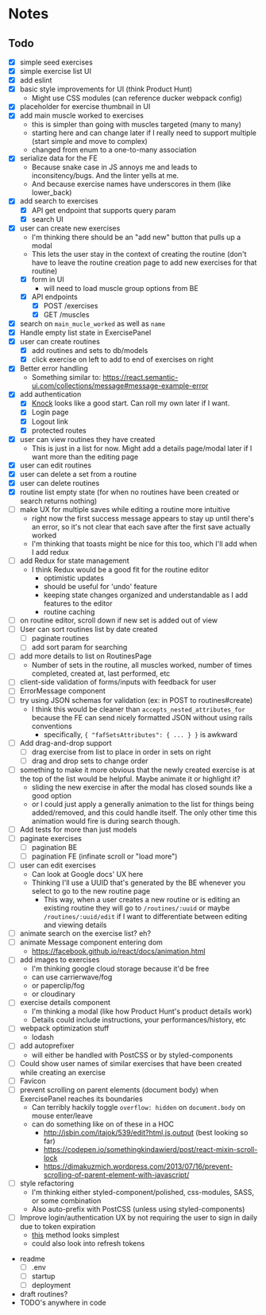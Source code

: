 # Notes

## Todo
- [x] simple seed exercises
- [x] simple exercise list UI
- [x] add eslint
- [x] basic style improvements for UI (think Product Hunt)
  - Might use CSS modules (can reference ducker webpack config)
- [x] placeholder for exercise thumbnail in UI
- [x] add main muscle worked to exercises
  - this is simpler than going with muscles targeted (many to many)
  - starting here and can change later if I really need to support multiple (start simple and
    move to complex)
  - changed from enum to a one-to-many association
- [x] serialize data for the FE
  - Because snake case in JS annoys me and leads to inconsitency/bugs. And the linter yells at me.
  - And because exercise names have underscores in them (like lower_back)
- [x] add search to exercises
  - [x] API get endpoint that supports query param
  - [x] search UI
- [x] user can create new exercises
  - I'm thinking there should be an "add new" button that pulls up a modal
  - This lets the user stay in the context of creating the routine (don't have to leave the routine
    creation page to add new exercises for that routine)
  - [x] form in UI
    - will need to load muscle group options from BE
  - [x] API endpoints
    - [x] POST /exercises
    - [x] GET /muscles
- [x] search on `main_mucle_worked` as well as `name`
- [x] Handle empty list state in ExercisePanel
- [x] user can create routines
  - [x] add routines and sets to db/models
  - [x] click exercise on left to add to end of exercises on right
- [x] Better error handling
  - Something similar to: https://react.semantic-ui.com/collections/message#message-example-error
- [x] add authentication
  - [x] [Knock](https://github.com/nsarno/knock) looks like a good start. Can roll my own later if I want.
  - [x] Login page
  - [x] Logout link
  - [x] protected routes
- [x] user can view routines they have created
  - This is just in a list for now. Might add a details page/modal later if I want more than the
    editing page
- [x] user can edit routines
- [x] user can delete a set from a routine
- [x] user can delete routines
- [x] routine list empty state (for when no routines have been created or search returns nothing)
- [ ] make UX for multiple saves while editing a routine more intuitive
  - right now the first success message appears to stay up until there's an error, so it's not clear that
    each save after the first save actually worked
  - I'm thinking that toasts might be nice for this too, which I'll add when I add redux
- [ ] add Redux for state management
  - I think Redux would be a good fit for the routine editor
    - optimistic updates
    - should be useful for 'undo' feature
    - keeping state changes organized and understandable as I add features to the editor
    - routine caching
- [ ] on routine editor, scroll down if new set is added out of view
- [ ] User can sort routines list by date created
  - [ ] paginate routines
  - [ ] add sort param for searching
- [ ] add more details to list on RoutinesPage
  - Number of sets in the routine, all muscles worked, number of times completed, created at,
    last performed, etc
- [ ] client-side validation of forms/inputs with feedback for user
- [ ] ErrorMessage component
- [ ] try using JSON schemas for validation (ex: in POST to routines#create)
  - I think this would be cleaner than `accepts_nested_attributes_for` because the FE can send nicely
    formatted JSON without using rails conventions
    - specifically, `{ "fafSetsAttributes": { ... } }` is awkward
- [ ] Add drag-and-drop support
  - [ ] drag exercise from list to place in order in sets on right
  - [ ] drag and drop sets to change order
- [ ] something to make it more obvious that the newly created exercise is at the top of the list
      would be helpful. Maybe animate it or highlight it?
  - sliding the new exercise in after the modal has closed sounds like a good option
  - or I could just apply a generally animation to the list for things being added/removed, and this
    could handle itself. The only other time this animation would fire is during search though.
- [ ] Add tests for more than just models
- [ ] paginate exercises
  - [ ] pagination BE
  - [ ] pagination FE (infinate scroll or "load more")
- [ ] user can edit exercises
  - Can look at Google docs' UX here
  - Thinking I'll use a UUID that's generated by the BE whenever you select to go to the new routine
    page
    - This way, when a user creates a new routine or is editing an existing routine they will go to
      `/routines/:uuid` or maybe `/routines/:uuid/edit` if I want to differentiate between editing
      and viewing details
- [ ] animate search on the exercise list? eh?
- [ ] animate Message component entering dom
  - https://facebook.github.io/react/docs/animation.html
- [ ] add images to exercises
  - I'm thinking google cloud storage because it'd be free
  - can use carrierwave/fog
  - or paperclip/fog
  - or cloudinary
- [ ] exercise details component
  - I'm thinking a modal (like how Product Hunt's product details work)
  - Details could include instructions, your performances/history, etc
- [ ] webpack optimization stuff
  - lodash
- [ ] add autoprefixer
  - will either be handled with PostCSS or by styled-components
- [ ] Could show user names of similar exercises that have been created while creating an exercise
- [ ] Favicon
- [ ] prevent scrolling on parent elements (document body) when ExercisePanel reaches its boundaries
  - Can terribly hackily toggle `overflow: hidden` on `document.body` on mouse enter/leave
  - can do something like on of these in a HOC
    - http://jsbin.com/itajok/539/edit?html,js,output (best looking so far)
    - https://codepen.io/somethingkindawierd/post/react-mixin-scroll-lock
    - https://dimakuzmich.wordpress.com/2013/07/16/prevent-scrolling-of-parent-element-with-javascript/
- [ ] style refactoring
  - I'm thinking either styled-component/polished, css-modules, SASS, or some combination
  - Also auto-prefix with PostCSS (unless using styled-components)
- [ ] Improve login/authentication UX by not requiring the user to sign in daily due to token
      expiration
  - [this](http://stackoverflow.com/a/26834685) method looks simplest
  - could also look into refresh tokens
- readme
  - [ ] .env
  - [ ] startup
  - [ ] deployment
- draft routines?
- TODO's anywhere in code
